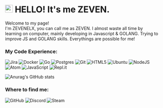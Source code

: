 # <img src="https://camo.githubusercontent.com/d3359cb00ab0b5ed8f2e1fe3fceb4fbaf3b614340f8c0db99c17b9f50b351770/68747470733a2f2f656d6f6a69732e736c61636b6d6f6a69732e636f6d2f656d6f6a69732f696d616765732f313533313834393433302f343234362f626c6f622d73756e676c61737365732e6769663f31353331383439343330" width="25px"> **HELLO! It's me ZEVEN**.


Welcome to my page!                                                                                               
I'm ZEVENELX, you can call me as ZEVEN. I almost waste all time by learning on computer, mainly developing in Javascript & GOLANG. Trying to improve JS and GOLANG skills. Everythings are possible for me! 

### **My Code Experience:**

![Jira](https://img.shields.io/badge/jira-%230A0FFF.svg?style=flat-squar&logo=jira&logoColor=white) ![Docker](https://img.shields.io/badge/docker-%230db7ed.svg?style=flat-square&logo=docker&logoColor=white) ![Go](https://img.shields.io/badge/go-%2300ADD8.svg?style=flat-squar&logo=go&logoColor=white) ![Postgres](https://img.shields.io/badge/postgres-%23316192.svg?style=flat-squar&logo=postgresql&logoColor=white) ![Git](https://img.shields.io/badge/git-%23F05033.svg?style=flat-squar&logo=git&logoColor=white) ![HTML5](https://img.shields.io/badge/html5-%23E34F26.svg?style=flat-squar&logo=html5&logoColor=white) ![Ubuntu](https://img.shields.io/badge/Ubuntu-E95420?style=flat-squar&logo=ubuntu&logoColor=white) ![NodeJS](https://img.shields.io/badge/node.js-6DA55F?style=flat-squar&logo=node.js&logoColor=white) ![Atom](https://img.shields.io/badge/Atom-%2366595C.svg?style=flat-squar&logo=atom&logoColor=white) ![JavaScript](https://img.shields.io/badge/javascript-%23323330.svg?style=flat-squar&logo=javascript&logoColor=%23F7DF1E) ![Repl.it](https://img.shields.io/badge/Repl.it-%230D101E.svg?style=flat-squar&logo=replit&logoColor=white)

![Anurag's GitHub stats](https://github-readme-stats.vercel.app/api?username=ZeveNor&show_icons=true&theme=radical)

### **Where to find me**:

![GitHub](https://img.shields.io/badge/github-%23121011.svg?style=for-the-badge&logo=github&logoColor=white) ![Discord](https://img.shields.io/badge/%3CServer%3E-%237289DA.svg?style=for-the-badge&logo=discord&logoColor=white) ![Steam](https://img.shields.io/badge/steam-%23000000.svg?style=for-the-badge&logo=steam&logoColor=white)
